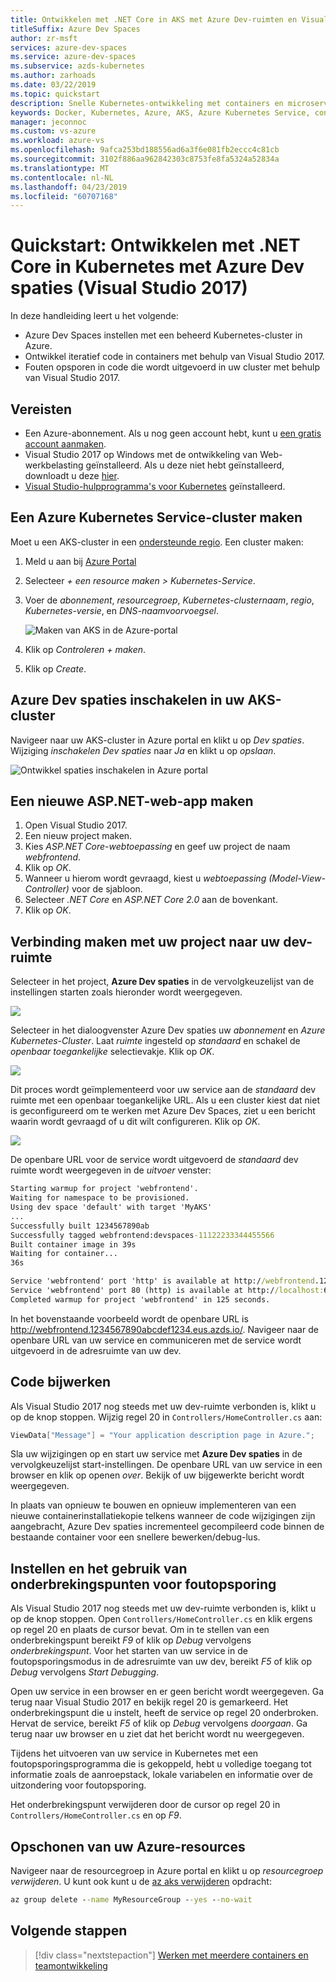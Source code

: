 ```yaml
---
title: Ontwikkelen met .NET Core in AKS met Azure Dev-ruimten en Visual Studio 2017
titleSuffix: Azure Dev Spaces
author: zr-msft
services: azure-dev-spaces
ms.service: azure-dev-spaces
ms.subservice: azds-kubernetes
ms.author: zarhoads
ms.date: 03/22/2019
ms.topic: quickstart
description: Snelle Kubernetes-ontwikkeling met containers en microservices in Azure
keywords: Docker, Kubernetes, Azure, AKS, Azure Kubernetes Service, containers, Helm, NET service, service mesh-routering, kubectl, k8s
manager: jeconnoc
ms.custom: vs-azure
ms.workload: azure-vs
ms.openlocfilehash: 9afca253bd188556ad6a3f6e081fb2eccc4c81cb
ms.sourcegitcommit: 3102f886aa962842303c8753fe8fa5324a52834a
ms.translationtype: MT
ms.contentlocale: nl-NL
ms.lasthandoff: 04/23/2019
ms.locfileid: "60707168"
---
```

# <a name="quickstart-develop-with-net-core-on-kubernetes-with-azure-dev-spaces-visual-studio-2017"></a>Quickstart: Ontwikkelen met .NET Core in Kubernetes met Azure Dev spaties (Visual Studio 2017)

In deze handleiding leert u het volgende:

- Azure Dev Spaces instellen met een beheerd Kubernetes-cluster in Azure.
- Ontwikkel iteratief code in containers met behulp van Visual Studio 2017.
- Fouten opsporen in code die wordt uitgevoerd in uw cluster met behulp van Visual Studio 2017.

## <a name="prerequisites"></a>Vereisten

- Een Azure-abonnement. Als u nog geen account hebt, kunt u [een gratis account aanmaken](https://azure.microsoft.com/free).
- Visual Studio 2017 op Windows met de ontwikkeling van Web-werkbelasting geïnstalleerd. Als u deze niet hebt geïnstalleerd, downloadt u deze [hier](https://aka.ms/vsdownload?utm_source=mscom&utm_campaign=msdocs).
- [Visual Studio-hulpprogramma's voor Kubernetes](https://aka.ms/get-vsk8stools) geïnstalleerd.

## <a name="create-an-azure-kubernetes-service-cluster"></a>Een Azure Kubernetes Service-cluster maken

Moet u een AKS-cluster in een [ondersteunde regio](https://docs.microsoft.com/azure/dev-spaces/#a-rapid,-iterative-kubernetes-development-experience-for-teams). Een cluster maken:

1. Meld u aan bij [Azure Portal](https://portal.azure.com)
1. Selecteer *+ een resource maken > Kubernetes-Service*. 
1. Voer de _abonnement_, _resourcegroep_, _Kubernetes-clusternaam_, _regio_, _Kubernetes-versie_, en _DNS-naamvoorvoegsel_.

    ![Maken van AKS in de Azure-portal](media/get-started-netcore-visualstudio/create-aks-portal.png)

1. Klik op *Controleren + maken*.
1. Klik op *Create*.

## <a name="enable-azure-dev-spaces-on-your-aks-cluster"></a>Azure Dev spaties inschakelen in uw AKS-cluster

Navigeer naar uw AKS-cluster in Azure portal en klikt u op *Dev spaties*. Wijziging *inschakelen Dev spaties* naar *Ja* en klikt u op *opslaan*.

![Ontwikkel spaties inschakelen in Azure portal](media/get-started-netcore-visualstudio/enable-dev-spaces-portal.png)

## <a name="create-a-new-aspnet-web-app"></a>Een nieuwe ASP.NET-web-app maken

1. Open Visual Studio 2017.
1. Een nieuw project maken.
1. Kies *ASP.NET Core-webtoepassing* en geef uw project de naam *webfrontend*.
1. Klik op *OK*.
1. Wanneer u hierom wordt gevraagd, kiest u *webtoepassing (Model-View-Controller)* voor de sjabloon.
1. Selecteer *.NET Core* en *ASP.NET Core 2.0* aan de bovenkant.
1. Klik op *OK*.

## <a name="connect-your-project-to-your-dev-space"></a>Verbinding maken met uw project naar uw dev-ruimte

Selecteer in het project, **Azure Dev spaties** in de vervolgkeuzelijst van de instellingen starten zoals hieronder wordt weergegeven.

![](media/get-started-netcore-visualstudio/LaunchSettings.png)

Selecteer in het dialoogvenster Azure Dev spaties uw *abonnement* en *Azure Kubernetes-Cluster*. Laat *ruimte* ingesteld op *standaard* en schakel de *openbaar toegankelijke* selectievakje. Klik op *OK*.

![](media/get-started-netcore-visualstudio/Azure-Dev-Spaces-Dialog.png)

Dit proces wordt geïmplementeerd voor uw service aan de *standaard* dev ruimte met een openbaar toegankelijke URL. Als u een cluster kiest dat niet is geconfigureerd om te werken met Azure Dev Spaces, ziet u een bericht waarin wordt gevraagd of u dit wilt configureren. Klik op *OK*.

![](media/get-started-netcore-visualstudio/Add-Azure-Dev-Spaces-Resource.png)

De openbare URL voor de service wordt uitgevoerd de *standaard* dev ruimte wordt weergegeven in de *uitvoer* venster:

```cmd
Starting warmup for project 'webfrontend'.
Waiting for namespace to be provisioned.
Using dev space 'default' with target 'MyAKS'
...
Successfully built 1234567890ab
Successfully tagged webfrontend:devspaces-11122233344455566
Built container image in 39s
Waiting for container...
36s

Service 'webfrontend' port 'http' is available at http://webfrontend.1234567890abcdef1234.eus.azds.io/
Service 'webfrontend' port 80 (http) is available at http://localhost:62266
Completed warmup for project 'webfrontend' in 125 seconds.
```

In het bovenstaande voorbeeld wordt de openbare URL is http://webfrontend.1234567890abcdef1234.eus.azds.io/. Navigeer naar de openbare URL van uw service en communiceren met de service wordt uitgevoerd in de adresruimte van uw dev.

## <a name="update-code"></a>Code bijwerken

Als Visual Studio 2017 nog steeds met uw dev-ruimte verbonden is, klikt u op de knop stoppen. Wijzig regel 20 in `Controllers/HomeController.cs` aan:
    
```csharp
ViewData["Message"] = "Your application description page in Azure.";
```

Sla uw wijzigingen op en start uw service met **Azure Dev spaties** in de vervolgkeuzelijst start-instellingen. De openbare URL van uw service in een browser en klik op openen *over*. Bekijk of uw bijgewerkte bericht wordt weergegeven.

In plaats van opnieuw te bouwen en opnieuw implementeren van een nieuwe containerinstallatiekopie telkens wanneer de code wijzigingen zijn aangebracht, Azure Dev spaties incrementeel gecompileerd code binnen de bestaande container voor een snellere bewerken/debug-lus.

## <a name="setting-and-using-breakpoints-for-debugging"></a>Instellen en het gebruik van onderbrekingspunten voor foutopsporing

Als Visual Studio 2017 nog steeds met uw dev-ruimte verbonden is, klikt u op de knop stoppen. Open `Controllers/HomeController.cs` en klik ergens op regel 20 en plaats de cursor bevat. Om in te stellen van een onderbrekingspunt bereikt *F9* of klik op *Debug* vervolgens *onderbrekingspunt*. Voor het starten van uw service in de foutopsporingsmodus in de adresruimte van uw dev, bereikt *F5* of klik op *Debug* vervolgens *Start Debugging*.

Open uw service in een browser en er geen bericht wordt weergegeven. Ga terug naar Visual Studio 2017 en bekijk regel 20 is gemarkeerd. Het onderbrekingspunt die u instelt, heeft de service op regel 20 onderbroken. Hervat de service, bereikt *F5* of klik op *Debug* vervolgens *doorgaan*. Ga terug naar uw browser en u ziet dat het bericht wordt nu weergegeven.

Tijdens het uitvoeren van uw service in Kubernetes met een foutopsporingsprogramma die is gekoppeld, hebt u volledige toegang tot informatie zoals de aanroepstack, lokale variabelen en informatie over de uitzondering voor foutopsporing.

Het onderbrekingspunt verwijderen door de cursor op regel 20 in `Controllers/HomeController.cs` en op *F9*.

## <a name="clean-up-your-azure-resources"></a>Opschonen van uw Azure-resources

Navigeer naar de resourcegroep in Azure portal en klikt u op *resourcegroep verwijderen*. U kunt ook kunt u de [az aks verwijderen](/cli/azure/aks#az-aks-delete) opdracht:

```cmd
az group delete --name MyResourceGroup --yes --no-wait
```

## <a name="next-steps"></a>Volgende stappen

> [!div class="nextstepaction"]
> [Werken met meerdere containers en teamontwikkeling](multi-service-netcore-visualstudio.md)

